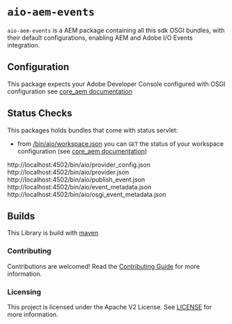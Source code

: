 # `aio-aem-events`

`aio-aem-events` is a AEM package containing all this sdk OSGI bundles, with their default
configurations, enabling AEM and Adobe I/O Events integration.

## Configuration

This package expects your Adobe Developer Console configured with OSGI configuration
see [core_aem documentation](../core_aem/README.md)

## Status Checks

This packages holds bundles that come with status servlet:
* from [/bin/aio/workspace.json](http://localhost:4502/bin/aio/workspace.json) 
you can `GET` the status of your workspace configuration (see [core_aem documentation](../core_aem/README.md))

http://localhost:4502/bin/aio/provider_config.json
http://localhost:4502/bin/aio/provider.json
http://localhost:4502/bin/aio/publish_event.json
http://localhost:4502/bin/aio/event_metadata.json
http://localhost:4502/bin/aio/osgi_event_metadata.json

## Builds

This Library is build with [maven](https://maven.apache.org/)

### Contributing

Contributions are welcomed! Read the [Contributing Guide](../.github/CONTRIBUTING.md) for more
information.

### Licensing

This project is licensed under the Apache V2 License. See [LICENSE](../LICENSE.md) for more
information.


  
